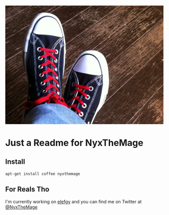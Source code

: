 ![image of NyxTheMage](assets/me.jpg)

# Just a Readme for NyxTheMage

## Install

```
apt-get install coffee nyxthemage
```

## For Reals Tho

I'm currently working on [elefgy](https://github.com/riskywhiskey/elefgy) and
you can find me on Twitter at [@NyxTheMage](https://twitter.com/nyxthemage)
